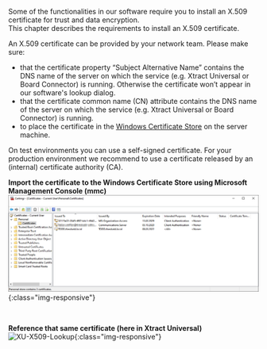 Some of the functionalities in our software require you to install an X.509 certificate for trust and data encryption. <br>
This chapter describes the requirements to install an X.509 certificate.

An X.509 certificate can be provided by your network team. Please make sure: 
- that the certificate property “Subject Alternative Name” contains the DNS name of the server on which the service (e.g. Xtract Universal or Board Connector) is running. Otherwise the certificate won’t appear in our software's lookup dialog.
- that the certificate common name (CN) attribute contains the DNS name of the server on which the service (e.g. Xtract Universal or Board Connector) is running.
- to place the certificate in the [Windows Certificate Store](https://technet.microsoft.com/en-us/ms788967(v=vs.91)) on the server machine.

On test environments you can use a self-signed certificate. For your production environment we recommend to use a certificate released by an (internal) certificate authority (CA). 

**Import the certificate to the Windows Certificate Store using Microsoft Management Console (mmc)**
![XU-X509-MMC](/img/content/XU-X509-MMC.png){:class="img-responsive"}

<br>

**Reference that same certificate (here in Xtract Universal)**
![XU-X509-Lookup](/img/content/XU-X509-Lookup.png){:class="img-responsive"}




 
